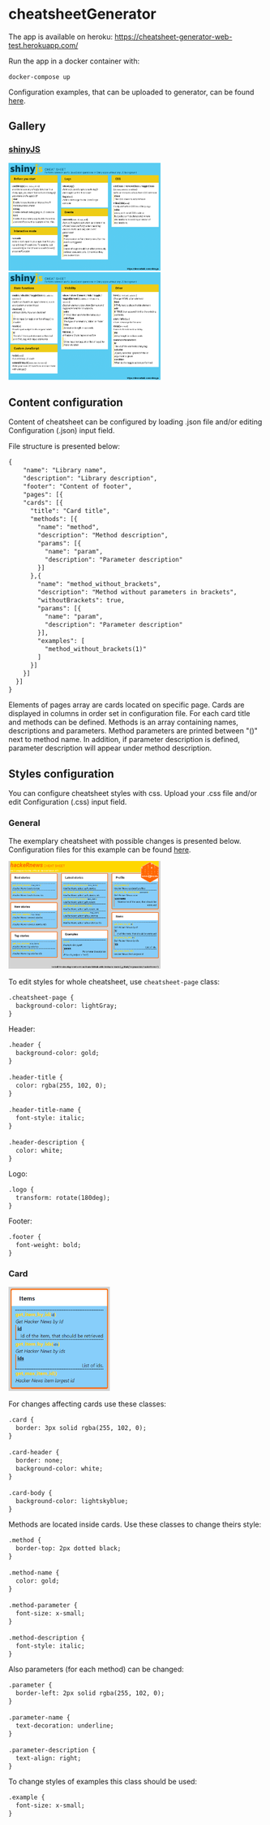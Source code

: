 # cheatsheetGenerator

The app is available on heroku: https://cheatsheet-generator-web-test.herokuapp.com/

Run the app in a docker container with:
```
docker-compose up
```

Configuration examples, that can be uploaded to generator, can be found [here](https://github.com/magierska/cheatsheetGenerator/tree/master/example).

## Gallery

### <a href="https://github.com/magierska/cheatsheetGenerator/tree/master/example/shinyJS">shinyJS</a>

<a href="https://github.com/magierska/cheatsheetGenerator/tree/master/example/shinyJS/cheatsheet.pdf">
  <img src="example/shinyJS/images/cheatsheet-1.png" width="300"/> <img src="example/shinyJS/images/cheatsheet-2.png" width="300"/>
</a>

## Content configuration

Content of cheatsheet can be configured by loading .json file and/or editing Configuration (.json) input field.

File structure is presented below:

```
{
	"name": "Library name",
	"description": "Library description",
	"footer": "Content of footer",
	"pages": [{
    "cards": [{
      "title": "Card title",
      "methods": [{
        "name": "method",
        "description": "Method description",
        "params": [{
          "name": "param",
          "description": "Parameter description"
        }]
      },{
        "name": "method_without_brackets",
        "description": "Method without parameters in brackets",
        "withoutBrackets": true,
        "params": [{
          "name": "param",
          "description": "Parameter description"
        }],
        "examples": [
          "method_without_brackets(1)"
        ]
      }]
    }]
  }]
}

```

Elements of pages array are cards located on specific page. Cards are displayed in columns in order set in configuration file. For each card title and methods can be defined. Methods is an array containing names, descriptions and parameters. Method parameters are printed between "()" next to method name. In addition, if parameter description is defined, parameter description will appear under method description.

## Styles configuration

You can configure cheatsheet styles with css. Upload your .css file and/or edit Configuration (.css) input field.

### General
The exemplary cheatsheet with possible changes is presented below. Configuration files for this example can be found <a href="https://github.com/magierska/cheatsheetGenerator/tree/master/example/readme-example">here</a>.

<a href="https://github.com/magierska/cheatsheetGenerator/tree/master/example/readme-example/cheatsheet.pdf">
  <img src="example/readme-example/images/css-vis.png" width="300" />
</a>

To edit styles for whole cheatsheet, use `cheatsheet-page` class:
```
.cheatsheet-page {
  background-color: lightGray;
}
```

Header:
```
.header {
  background-color: gold;
}

.header-title {
  color: rgba(255, 102, 0);
}

.header-title-name {
  font-style: italic;
}

.header-description {
  color: white;
}
```

Logo:
```
.logo {
  transform: rotate(180deg);
}
```

Footer:
```
.footer {
  font-weight: bold;
}
```

### Card

<img src="example/readme-example/images/css-card-vis.png" width="200" />

For changes affecting cards use these classes:

```
.card {
  border: 3px solid rgba(255, 102, 0);
}

.card-header {
  border: none;
  background-color: white;
}

.card-body {
  background-color: lightskyblue;
}
```

Methods are located inside cards. Use these classes to change theirs style:
```
.method {
  border-top: 2px dotted black;
}

.method-name {
  color: gold;
}

.method-parameter {
  font-size: x-small;
}

.method-description {
  font-style: italic;
}
```

Also parameters (for each method) can be changed:
```
.parameter {
  border-left: 2px solid rgba(255, 102, 0);
}

.parameter-name {
  text-decoration: underline;
}

.parameter-description {
  text-align: right;
}
```

To change styles of examples this class should be used:
```
.example {
  font-size: x-small;
}
```

